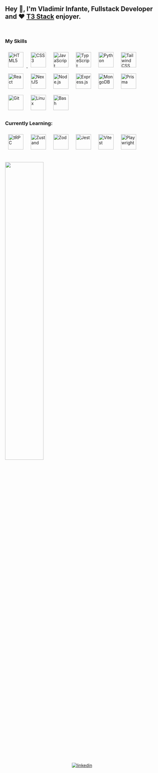 ## Hey 👋, I'm Vladimir Infante, Fullstack Developer and ❤️ [T3 Stack](https://create.t3.gg/) enjoyer.

<br/>

### My Skills

<div>

<a href="https://en.wikipedia.org/wiki/HTML5" target="_blank">
    <img style="margin: 10px" title="HTML" src="https://profilinator.rishav.dev/skills-assets/html5-original-wordmark.svg" alt="HTML5" height="50" />
</a>  
<a href="https://www.w3schools.com/css/" target="_blank"><img style="margin: 10px" title="CSS" src="https://profilinator.rishav.dev/skills-assets/css3-original-wordmark.svg" alt="CSS3" height="50" /></a>
<a href="https://www.javascript.com/" target="_blank"><img style="margin: 10px" title="JavaScript" src="https://profilinator.rishav.dev/skills-assets/javascript-original.svg" alt="JavaScript" height="50" /></a>  
<a href="https://www.typescriptlang.org/" target="_blank"><img style="margin: 10px" title="TypeScript" src="https://profilinator.rishav.dev/skills-assets/typescript-original.svg" alt="TypeScript" height="50" /></a>  
<a href="https://www.python.org/" target="_blank"><img style="margin: 10px" title="Python" src="https://profilinator.rishav.dev/skills-assets/python-original.svg" alt="Python" height="50" /></a>  
<a href="https://www.tailwindcss.com/" target="_blank"><img style="margin: 10px" title="Tailwind CSS" src="https://profilinator.rishav.dev/skills-assets/tailwindcss.svg" alt="Tailwind CSS" height="50" /></a> 
<a href="https://reactjs.org/" target="_blank"><img style="margin: 10px" title="React" src="https://profilinator.rishav.dev/skills-assets/react-original-wordmark.svg" alt="React" height="50" /></a>    
<a href="https://nextjs.org/" target="_blank"><img style="margin: 10px" title="NextJS" src="https://profilinator.rishav.dev/skills-assets/nextjs.png" alt="NextJS" height="50" /></a>
<a href="https://nodejs.org/" target="_blank"><img style="margin: 10px" title="Node.js" src="https://profilinator.rishav.dev/skills-assets/nodejs-original-wordmark.svg" alt="Node.js" height="50" /></a>  
<a href="https://expressjs.com/" target="_blank"><img style="margin: 10px" title="Express.js" src="https://profilinator.rishav.dev/skills-assets/express-original-wordmark.svg" alt="Express.js" height="50" /></a>  
<a href="https://www.mongodb.com/" target="_blank"><img style="margin: 10px" title="MongoDB" src="https://profilinator.rishav.dev/skills-assets/mongodb-original-wordmark.svg" alt="MongoDB" height="50" /></a>
<a href="https://www.prisma.io/" target="_blank"><img style="margin: 10px" title="Prisma ORM" src="https://profilinator.rishav.dev/skills-assets/prisma.png" alt="Prisma" height="50" /></a> 
<a href="https://github.com/" target="_blank"><img style="margin: 10px" title="Git" src="https://profilinator.rishav.dev/skills-assets/git-scm-icon.svg" alt="Git" height="50" /></a>  
<a href="https://www.linux.org/" target="_blank"><img style="margin: 10px" title="Linux" src="https://profilinator.rishav.dev/skills-assets/linux-original.svg" alt="Linux" height="50" /></a>
<a href="https://www.gnu.org/software/bash/" target="_blank"><img style="margin: 10px" title="Bash" src="https://profilinator.rishav.dev/skills-assets/gnu_bash-icon.svg" alt="Bash" height="50" /></a>

</div>

### Currently Learning:

<a href="https://trpc.io/" target="_blank"><img style="margin: 10px" title="tRPC" src="https://trpc.io/img/logo.svg" alt="tRPC" height="50" /></a>
<a href="https://github.com/pmndrs/zustand" target="_blank"><img style="margin: 10px" title="Zustand" src="https://repository-images.githubusercontent.com/180328715/fca49300-e7f1-11ea-9f51-cfd949b31560" alt="Zustand" height="50" /></a>
<a href="https://zod.dev/" target="_blank"><img style="margin: 10px" title="Zod" src="https://codesandbox.io/api/v1/sandboxes/r67dv/screenshot.png" alt="Zod" height="50" /></a>
<a href="https://www.jestjs.io/" target="_blank"><img style="margin: 10px" title="Jest" src="https://profilinator.rishav.dev/skills-assets/jest.svg" alt="Jest" height="50" /></a> 
<a href="https://vitest.dev/" target="_blank"><img style="margin: 10px" title="Vitest" src="https://vitest.dev/logo-shadow.svg" alt="Vitest" height="50" /></a> 
<a href="https://playwright.dev/" target="_blank"><img style="margin: 10px" title="Playwright" src="https://playwright.dev/img/playwright-logo.svg" alt="Playwright" height="50" /></a> 

<br/>

<div>
  <img 
       src="https://github-readme-stats.vercel.app/api/top-langs/?username=infvlad&hide_border=true&layout=compact" 
       align="center" 
       style="width: 50%" />
</div>

<br />
<div align="center">
<a href="https://linkedin.com/in/vladimir-infante/" target="_blank">
<img src=https://img.shields.io/badge/linkedin-%231E77B5.svg?&style=for-the-badge&logo=linkedin&logoColor=white alt=linkedin style="margin-bottom: 5px;" />
</a>  
</div>
